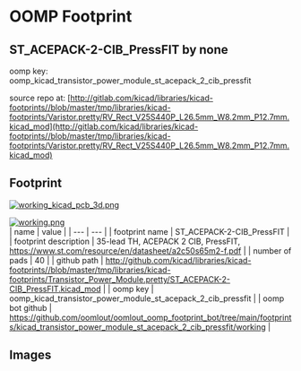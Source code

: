 # OOMP Footprint  
## ST_ACEPACK-2-CIB_PressFIT  by none  
  
oomp key: oomp_kicad_transistor_power_module_st_acepack_2_cib_pressfit  
  
source repo at: [http://gitlab.com/kicad/libraries/kicad-footprints//blob/master/tmp/libraries/kicad-footprints/Varistor.pretty/RV_Rect_V25S440P_L26.5mm_W8.2mm_P12.7mm.kicad_mod](http://gitlab.com/kicad/libraries/kicad-footprints//blob/master/tmp/libraries/kicad-footprints/Varistor.pretty/RV_Rect_V25S440P_L26.5mm_W8.2mm_P12.7mm.kicad_mod)  
## Footprint  
  
[![working_kicad_pcb_3d.png](working_kicad_pcb_3d_600.png)](working_kicad_pcb_3d.png)  
  
[![working.png](working_600.png)](working.png)  
| name | value | 
| --- | --- | 
| footprint name | ST_ACEPACK-2-CIB_PressFIT | 
| footprint description | 35-lead TH, ACEPACK 2 CIB, PressFIT, https://www.st.com/resource/en/datasheet/a2c50s65m2-f.pdf | 
| number of pads | 40 | 
| github path | http://github.com/kicad/libraries/kicad-footprints//blob/master/tmp/libraries/kicad-footprints/Transistor_Power_Module.pretty/ST_ACEPACK-2-CIB_PressFIT.kicad_mod | 
| oomp key | oomp_kicad_transistor_power_module_st_acepack_2_cib_pressfit | 
| oomp bot github | https://github.com/oomlout/oomlout_oomp_footprint_bot/tree/main/footprints/kicad_transistor_power_module_st_acepack_2_cib_pressfit/working | 
## Images  
